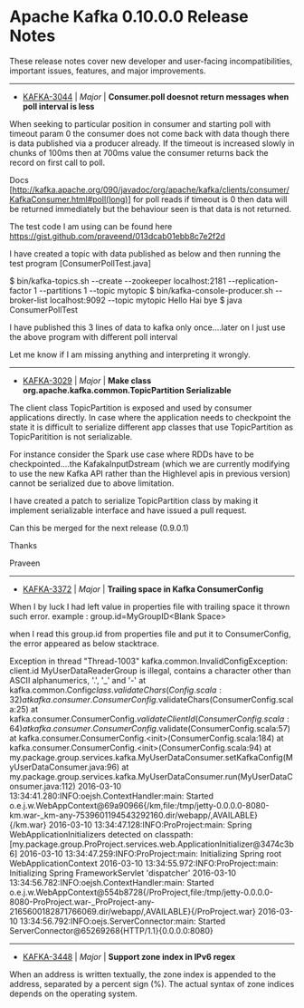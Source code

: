 
<!---
# Licensed to the Apache Software Foundation (ASF) under one
# or more contributor license agreements.  See the NOTICE file
# distributed with this work for additional information
# regarding copyright ownership.  The ASF licenses this file
# to you under the Apache License, Version 2.0 (the
# "License"); you may not use this file except in compliance
# with the License.  You may obtain a copy of the License at
#
#     http://www.apache.org/licenses/LICENSE-2.0
#
# Unless required by applicable law or agreed to in writing, software
# distributed under the License is distributed on an "AS IS" BASIS,
# WITHOUT WARRANTIES OR CONDITIONS OF ANY KIND, either express or implied.
# See the License for the specific language governing permissions and
# limitations under the License.
-->
# Apache Kafka  0.10.0.0 Release Notes

These release notes cover new developer and user-facing incompatibilities, important issues, features, and major improvements.


---

* [KAFKA-3044](https://issues.apache.org/jira/browse/KAFKA-3044) | *Major* | **Consumer.poll doesnot return messages when poll interval is less**

When seeking to particular position in consumer and starting poll with timeout param 0 the consumer does not come back with data though there is data published via a producer already. If the timeout is increased slowly in chunks of 100ms then at 700ms value the consumer returns back the record on first call to poll.

Docs [http://kafka.apache.org/090/javadoc/org/apache/kafka/clients/consumer/KafkaConsumer.html#poll(long)] for poll reads if timeout is 0 then data will be returned immediately but the behaviour seen is that data is not returned.

The test code I am using can be found here https://gist.github.com/praveend/013dcab01ebb8c7e2f2d

I have created a topic with data published as below and then running the test program [ConsumerPollTest.java]

$ bin/kafka-topics.sh --create --zookeeper localhost:2181 --replication-factor 1 --partitions 1 --topic mytopic
$ bin/kafka-console-producer.sh --broker-list localhost:9092 --topic mytopic
Hello
Hai
bye
$ java ConsumerPollTest

I have published this 3 lines of data to kafka only once....later on I just use the above program with different poll interval

Let me know if I am missing anything and interpreting it wrongly.


---

* [KAFKA-3029](https://issues.apache.org/jira/browse/KAFKA-3029) | *Major* | **Make class org.apache.kafka.common.TopicPartition Serializable**

The client class TopicPartition is exposed and used by consumer applications directly. In case where the application needs to checkpoint the state it is difficult to serialize different app classes that use TopicPartition as TopicParitition is not serializable.

For instance consider the Spark use case where RDDs have to be checkpointed....the KafakaInputDstream (which we are currently modifying to use the new Kafka API rather than the Highlevel apis in previous version) cannot be serialized due to above limitation.

I have created a patch to serialize TopicPartition class by making it implement serializable interface and have issued a pull request.

Can this be merged for the next release (0.9.0.1)

Thanks

Praveen


---

* [KAFKA-3372](https://issues.apache.org/jira/browse/KAFKA-3372) | *Major* | **Trailing space in Kafka ConsumerConfig**

When I by luck I had left value in properties file with trailing space it thrown such error.
example : 
group.id=MyGroupID\<Blank Space\>

when I read this group.id from properties file and put it to ConsumerConfig, the error appeared as below stacktrace.



Exception in thread "Thread-1003" kafka.common.InvalidConfigException: client.id MyUserDataReaderGroup  is illegal, contains a character other than ASCII alphanumerics, \'.\', \'\_\' and \'-\'
        at kafka.common.Config$class.validateChars(Config.scala:32)
        at kafka.consumer.ConsumerConfig$.validateChars(ConsumerConfig.scala:25)
        at kafka.consumer.ConsumerConfig$.validateClientId(ConsumerConfig.scala:64)
        at kafka.consumer.ConsumerConfig$.validate(ConsumerConfig.scala:57)
        at kafka.consumer.ConsumerConfig.\<init\>(ConsumerConfig.scala:184)
        at kafka.consumer.ConsumerConfig.\<init\>(ConsumerConfig.scala:94)
        at my.package.group.services.kafka.MyUserDataConsumer.setKafkaConfig(MyUserDataConsumer.java:96)
        at my.package.group.services.kafka.MyUserDataConsumer.run(MyUserDataConsumer.java:112)
2016-03-10 13:34:41.280:INFO:oejsh.ContextHandler:main: Started o.e.j.w.WebAppContext@69a90966{/km,file:/tmp/jetty-0.0.0.0-8080-km.war-\_km-any-7539601194543292160.dir/webapp/,AVAILABLE}{/km.war}
2016-03-10 13:34:47.128:INFO:ProProject:main: Spring WebApplicationInitializers detected on classpath: [my.package.group.ProProject.services.web.ApplicationInitializer@3474c3b6]
2016-03-10 13:34:47.259:INFO:ProProject:main: Initializing Spring root WebApplicationContext
2016-03-10 13:34:55.972:INFO:ProProject:main: Initializing Spring FrameworkServlet \'dispatcher\'
2016-03-10 13:34:56.782:INFO:oejsh.ContextHandler:main: Started o.e.j.w.WebAppContext@554b8728{/ProProject,file:/tmp/jetty-0.0.0.0-8080-ProProject.war-\_ProProject-any-2165600182871766069.dir/webapp/,AVAILABLE}{/ProProject.war}
2016-03-10 13:34:56.792:INFO:oejs.ServerConnector:main: Started ServerConnector@65269268{HTTP/1.1}{0.0.0.0:8080}


---

* [KAFKA-3448](https://issues.apache.org/jira/browse/KAFKA-3448) | *Major* | **Support zone index in IPv6 regex**

When an address is written textually, the zone index is appended to the address, separated by a percent sign (%). The actual syntax of zone indices depends on the operating system.



